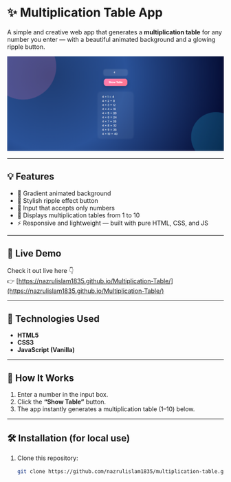 # ✨ Multiplication Table App

A simple and creative web app that generates a **multiplication table** for any number you enter — with a beautiful animated background and a glowing ripple button.

![Preview Screenshot](./images/screenshot.png)

---

## 💡 Features
- 🎨 Gradient animated background  
- 🔘 Stylish ripple effect button  
- 🔢 Input that accepts only numbers  
- 🧮 Displays multiplication tables from 1 to 10  
- ⚡ Responsive and lightweight — built with pure HTML, CSS, and JS  

---

## 🚀 Live Demo
Check it out live here 👇  
👉 [https://nazrulislam1835.github.io/Multiplication-Table/](https://nazrulislam1835.github.io/Multiplication-Table/)

---

## 🧰 Technologies Used
- **HTML5**
- **CSS3**
- **JavaScript (Vanilla)**

---

## 🧠 How It Works
1. Enter a number in the input box.  
2. Click the **“Show Table”** button.  
3. The app instantly generates a multiplication table (1–10) below.  

---

## 🛠️ Installation (for local use)
1. Clone this repository:
   ```bash
   git clone https://github.com/nazrulislam1835/multiplication-table.git

